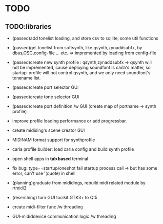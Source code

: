 # TODO

## TODO:libraries
- (passed)add tonelist loading, and store csv to sqllite, some util functions
- (passed)get tonelist from softsynth, like qsynth,zynaddsubfx, by dbus,OSC,config-file ... etc. => impremented by loading from config-file
- (passed)create new synth profile : qsynth,zynaddsubfx
     => qsynth will not be impremented, cause deploying soundfont is carla's matter, so startup-profile will not control qsynth, and we only need soundfont's tonename list.
   
- (passed)create port selector GUI
- (passed)create tone selector GUI
- (passed)create port definition /w GUI (create map of portname => synth profile)
- improve profile loading performance or add progressbar. 
- create mididing's scene creator GUI
- MIDINAM format support for synthprofile

- carla profile builder: load carla config and build synth profile
- open shell apps in **tab based** terminal
- fix bug: type==startup/oneshot fail startup process call => but has some error, can't use '(quote) in shell
- (planning)graduate from mididings, rebuild midi related module by rtmidi2
- (reserching) turn GUI toolkit GTK3+ to Qt5
- create midi-filter func /w threading
- GUI-mididdevice communication logic /w threading


